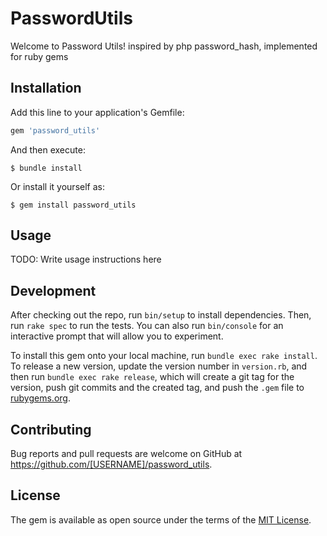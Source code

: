 # PasswordUtils

Welcome to Password Utils!
inspired by php password_hash, implemented for ruby gems

## Installation

Add this line to your application's Gemfile:

```ruby
gem 'password_utils'
```

And then execute:

    $ bundle install

Or install it yourself as:

    $ gem install password_utils

## Usage

TODO: Write usage instructions here

## Development

After checking out the repo, run `bin/setup` to install dependencies. Then, run `rake spec` to run the tests. You can also run `bin/console` for an interactive prompt that will allow you to experiment.

To install this gem onto your local machine, run `bundle exec rake install`. To release a new version, update the version number in `version.rb`, and then run `bundle exec rake release`, which will create a git tag for the version, push git commits and the created tag, and push the `.gem` file to [rubygems.org](https://rubygems.org).

## Contributing

Bug reports and pull requests are welcome on GitHub at https://github.com/[USERNAME]/password_utils.

## License

The gem is available as open source under the terms of the [MIT License](https://opensource.org/licenses/MIT).

